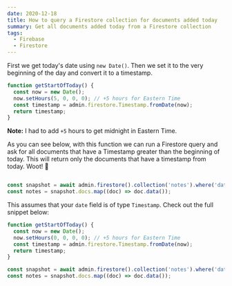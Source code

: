 ```yaml
---
date: 2020-12-18
title: How to query a Firestore collection for documents added today
summary: Get all documents added today from a Firestore collection
tags:
  - Firebase
  - Firestore
---
```


First we get today's date using `new Date()`. Then we set it to the very beginning of the day and convert it to a timestamp.

```jsx
function getStartOfToday() {
  const now = new Date();
  now.setHours(5, 0, 0, 0); // +5 hours for Eastern Time
  const timestamp = admin.firestore.Timestamp.fromDate(now);
  return timestamp;
}
```

**Note:** I had to add `+5` hours to get midnight in Eastern Time.

As you can see below, with this function we can run a Firestore query and ask for all documents that have a Timestamp greater than the beginning of today. This will return only the documents that have a timestamp from today. Woot! 🎊

```jsx

const snapshot = await admin.firestore().collection('notes').where('date', '>', getStartOfToday()).get();
const notes = snapshot.docs.map((doc) => doc.data());
```

This assumes that your `date` field is of type `Timestamp`. Check out the full snippet below:

```jsx
function getStartOfToday() {
  const now = new Date();
  now.setHours(0, 0, 0, 0); // +5 hours for Eastern Time
  const timestamp = admin.firestore.Timestamp.fromDate(now);
  return timestamp;
}

const snapshot = await admin.firestore().collection('notes').where('date', '>', getStartOfToday()).get();
const notes = snapshot.docs.map((doc) => doc.data());
```
